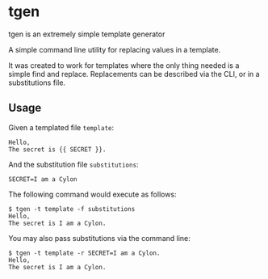 # tgen

tgen is an extremely simple template generator

A simple command line utility for replacing values in a template. 

It was created to work for templates where the only thing needed is a simple find and replace. 
Replacements can be described via the CLI, or in a substitutions file. 

## Usage

Given a templated file `template`:
```
Hello,
The secret is {{ SECRET }}.
```
And the substitution file `substitutions`:
```
SECRET=I am a Cylon
```
The following command would execute as follows:
```
$ tgen -t template -f substitutions
Hello,
The secret is I am a Cylon.
```
You may also pass substitutions via the command line:
```
$ tgen -t template -r SECRET=I am a Cylon.
Hello,
The secret is I am a Cylon.
```



